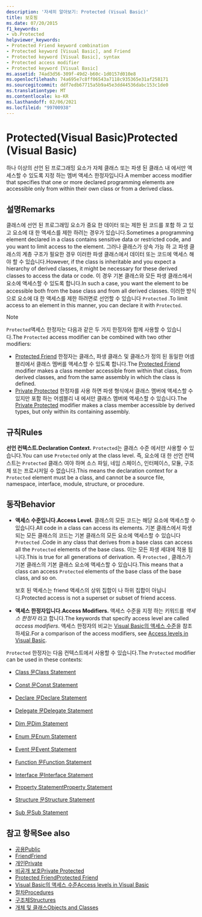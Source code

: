 ```yaml
---
description: '자세히 알아보기: Protected (Visual Basic)'
title: 보호됨
ms.date: 07/20/2015
f1_keywords:
- vb.Protected
helpviewer_keywords:
- Protected Friend keyword combination
- Protected keyword [Visual Basic], and Friend
- Protected keyword [Visual Basic], syntax
- Protected access modifier
- Protected keyword [Visual Basic]
ms.assetid: 74ad3d56-309f-49d2-b60c-1d0157d010e8
ms.openlocfilehash: 74a695e7c8ff06543a7118c935365e31af258171
ms.sourcegitcommit: ddf7edb67715a5b9a45e3dd44536dabc153c1de0
ms.translationtype: MT
ms.contentlocale: ko-KR
ms.lasthandoff: 02/06/2021
ms.locfileid: "99700938"
---
```

# <a name="protected-visual-basic"></a><span data-ttu-id="4f6fd-103">Protected(Visual Basic)</span><span class="sxs-lookup"><span data-stu-id="4f6fd-103">Protected (Visual Basic)</span></span>

<span data-ttu-id="4f6fd-104">하나 이상의 선언 된 프로그래밍 요소가 자체 클래스 또는 파생 된 클래스 내 에서만 액세스할 수 있도록 지정 하는 멤버 액세스 한정자입니다.</span><span class="sxs-lookup"><span data-stu-id="4f6fd-104">A member access modifier that specifies that one or more declared programming elements are accessible only from within their own class or from a derived class.</span></span>

## <a name="remarks"></a><span data-ttu-id="4f6fd-105">설명</span><span class="sxs-lookup"><span data-stu-id="4f6fd-105">Remarks</span></span>

<span data-ttu-id="4f6fd-106">클래스에 선언 된 프로그래밍 요소가 중요 한 데이터 또는 제한 된 코드를 포함 하 고 있고 요소에 대 한 액세스를 제한 하려는 경우가 있습니다.</span><span class="sxs-lookup"><span data-stu-id="4f6fd-106">Sometimes a programming element declared in a class contains sensitive data or restricted code, and you want to limit access to the element.</span></span> <span data-ttu-id="4f6fd-107">그러나 클래스가 상속 가능 하 고 파생 클래스의 계층 구조가 필요한 경우 이러한 파생 클래스에서 데이터 또는 코드에 액세스 해야 할 수 있습니다.</span><span class="sxs-lookup"><span data-stu-id="4f6fd-107">However, if the class is inheritable and you expect a hierarchy of derived classes, it might be necessary for these derived classes to access the data or code.</span></span> <span data-ttu-id="4f6fd-108">이 경우 기본 클래스와 모든 파생 클래스에서 요소에 액세스할 수 있도록 합니다.</span><span class="sxs-lookup"><span data-stu-id="4f6fd-108">In such a case, you want the element to be accessible both from the base class and from all derived classes.</span></span> <span data-ttu-id="4f6fd-109">이러한 방식으로 요소에 대 한 액세스를 제한 하려면로 선언할 수 있습니다 `Protected` .</span><span class="sxs-lookup"><span data-stu-id="4f6fd-109">To limit access to an element in this manner, you can declare it with `Protected`.</span></span>

> [!NOTE]
> <span data-ttu-id="4f6fd-110">`Protected`액세스 한정자는 다음과 같은 두 가지 한정자와 함께 사용할 수 있습니다.</span><span class="sxs-lookup"><span data-stu-id="4f6fd-110">The `Protected` access modifier can be combined with two other modifiers:</span></span>
>
> - <span data-ttu-id="4f6fd-111">[Protected Friend](protected-friend.md) 한정자는 클래스, 파생 클래스 및 클래스가 정의 된 동일한 어셈블리에서 클래스 멤버를 액세스할 수 있도록 합니다.</span><span class="sxs-lookup"><span data-stu-id="4f6fd-111">The [Protected Friend](protected-friend.md) modifier makes a class member accessible from within that class, from derived classes, and from the same assembly in which the class is defined.</span></span>
> - <span data-ttu-id="4f6fd-112">[Private Protected](private-protected.md) 한정자를 사용 하면 파생 형식에서 클래스 멤버에 액세스할 수 있지만 포함 하는 어셈블리 내 에서만 클래스 멤버에 액세스할 수 있습니다.</span><span class="sxs-lookup"><span data-stu-id="4f6fd-112">The [Private Protected](private-protected.md) modifier makes a class member accessible by derived types, but only within its containing assembly.</span></span>

## <a name="rules"></a><span data-ttu-id="4f6fd-113">규칙</span><span class="sxs-lookup"><span data-stu-id="4f6fd-113">Rules</span></span>

<span data-ttu-id="4f6fd-114">**선언 컨텍스트.**</span><span class="sxs-lookup"><span data-stu-id="4f6fd-114">**Declaration Context.**</span></span> <span data-ttu-id="4f6fd-115">`Protected`는 클래스 수준 에서만 사용할 수 있습니다.</span><span class="sxs-lookup"><span data-stu-id="4f6fd-115">You can use `Protected` only at the class level.</span></span> <span data-ttu-id="4f6fd-116">즉, 요소에 대 한 선언 컨텍스트는 `Protected` 클래스 여야 하며 소스 파일, 네임 스페이스, 인터페이스, 모듈, 구조체 또는 프로시저일 수 없습니다.</span><span class="sxs-lookup"><span data-stu-id="4f6fd-116">This means the declaration context for a `Protected` element must be a class, and cannot be a source file, namespace, interface, module, structure, or procedure.</span></span>

## <a name="behavior"></a><span data-ttu-id="4f6fd-117">동작</span><span class="sxs-lookup"><span data-stu-id="4f6fd-117">Behavior</span></span>

- <span data-ttu-id="4f6fd-118">**액세스 수준입니다.**</span><span class="sxs-lookup"><span data-stu-id="4f6fd-118">**Access Level.**</span></span> <span data-ttu-id="4f6fd-119">클래스의 모든 코드는 해당 요소에 액세스할 수 있습니다.</span><span class="sxs-lookup"><span data-stu-id="4f6fd-119">All code in a class can access its elements.</span></span> <span data-ttu-id="4f6fd-120">기본 클래스에서 파생 되는 모든 클래스의 코드는 기본 클래스의 모든 요소에 액세스할 수 있습니다 `Protected` .</span><span class="sxs-lookup"><span data-stu-id="4f6fd-120">Code in any class that derives from a base class can access all the `Protected` elements of the base class.</span></span> <span data-ttu-id="4f6fd-121">이는 모든 파생 세대에 적용 됩니다.</span><span class="sxs-lookup"><span data-stu-id="4f6fd-121">This is true for all generations of derivation.</span></span> <span data-ttu-id="4f6fd-122">즉 `Protected` , 클래스가 기본 클래스의 기본 클래스 요소에 액세스할 수 있습니다.</span><span class="sxs-lookup"><span data-stu-id="4f6fd-122">This means that a class can access `Protected` elements of the base class of the base class, and so on.</span></span>

     <span data-ttu-id="4f6fd-123">보호 된 액세스는 friend 액세스의 상위 집합이 나 하위 집합이 아닙니다.</span><span class="sxs-lookup"><span data-stu-id="4f6fd-123">Protected access is not a superset or subset of friend access.</span></span>

- <span data-ttu-id="4f6fd-124">**액세스 한정자입니다.**</span><span class="sxs-lookup"><span data-stu-id="4f6fd-124">**Access Modifiers.**</span></span> <span data-ttu-id="4f6fd-125">액세스 수준을 지정 하는 키워드를 *액세스 한정자* 라고 합니다.</span><span class="sxs-lookup"><span data-stu-id="4f6fd-125">The keywords that specify access level are called *access modifiers*.</span></span> <span data-ttu-id="4f6fd-126">액세스 한정자의 비교는 [Visual Basic의 액세스 수준](../../programming-guide/language-features/declared-elements/access-levels.md)을 참조 하세요.</span><span class="sxs-lookup"><span data-stu-id="4f6fd-126">For a comparison of the access modifiers, see [Access levels in Visual Basic](../../programming-guide/language-features/declared-elements/access-levels.md).</span></span>

<span data-ttu-id="4f6fd-127">`Protected` 한정자는 다음 컨텍스트에서 사용할 수 있습니다.</span><span class="sxs-lookup"><span data-stu-id="4f6fd-127">The `Protected` modifier can be used in these contexts:</span></span>

- [<span data-ttu-id="4f6fd-128">Class 문</span><span class="sxs-lookup"><span data-stu-id="4f6fd-128">Class Statement</span></span>](../statements/class-statement.md)

- [<span data-ttu-id="4f6fd-129">Const 문</span><span class="sxs-lookup"><span data-stu-id="4f6fd-129">Const Statement</span></span>](../statements/const-statement.md)

- [<span data-ttu-id="4f6fd-130">Declare 문</span><span class="sxs-lookup"><span data-stu-id="4f6fd-130">Declare Statement</span></span>](../statements/declare-statement.md)

- [<span data-ttu-id="4f6fd-131">Delegate 문</span><span class="sxs-lookup"><span data-stu-id="4f6fd-131">Delegate Statement</span></span>](../statements/delegate-statement.md)

- [<span data-ttu-id="4f6fd-132">Dim 문</span><span class="sxs-lookup"><span data-stu-id="4f6fd-132">Dim Statement</span></span>](../statements/dim-statement.md)

- [<span data-ttu-id="4f6fd-133">Enum 문</span><span class="sxs-lookup"><span data-stu-id="4f6fd-133">Enum Statement</span></span>](../statements/enum-statement.md)

- [<span data-ttu-id="4f6fd-134">Event 문</span><span class="sxs-lookup"><span data-stu-id="4f6fd-134">Event Statement</span></span>](../statements/event-statement.md)

- [<span data-ttu-id="4f6fd-135">Function 문</span><span class="sxs-lookup"><span data-stu-id="4f6fd-135">Function Statement</span></span>](../statements/function-statement.md)

- [<span data-ttu-id="4f6fd-136">Interface 문</span><span class="sxs-lookup"><span data-stu-id="4f6fd-136">Interface Statement</span></span>](../statements/interface-statement.md)

- [<span data-ttu-id="4f6fd-137">Property Statement</span><span class="sxs-lookup"><span data-stu-id="4f6fd-137">Property Statement</span></span>](../statements/property-statement.md)

- [<span data-ttu-id="4f6fd-138">Structure 문</span><span class="sxs-lookup"><span data-stu-id="4f6fd-138">Structure Statement</span></span>](../statements/structure-statement.md)

- [<span data-ttu-id="4f6fd-139">Sub 문</span><span class="sxs-lookup"><span data-stu-id="4f6fd-139">Sub Statement</span></span>](../statements/sub-statement.md)

## <a name="see-also"></a><span data-ttu-id="4f6fd-140">참고 항목</span><span class="sxs-lookup"><span data-stu-id="4f6fd-140">See also</span></span>

- [<span data-ttu-id="4f6fd-141">공용</span><span class="sxs-lookup"><span data-stu-id="4f6fd-141">Public</span></span>](public.md)
- [<span data-ttu-id="4f6fd-142">Friend</span><span class="sxs-lookup"><span data-stu-id="4f6fd-142">Friend</span></span>](friend.md)
- [<span data-ttu-id="4f6fd-143">개인</span><span class="sxs-lookup"><span data-stu-id="4f6fd-143">Private</span></span>](private.md)
- [<span data-ttu-id="4f6fd-144">비공개 보호</span><span class="sxs-lookup"><span data-stu-id="4f6fd-144">Private Protected</span></span>](private-protected.md)
- [<span data-ttu-id="4f6fd-145">Protected Friend</span><span class="sxs-lookup"><span data-stu-id="4f6fd-145">Protected Friend</span></span>](protected-friend.md)
- [<span data-ttu-id="4f6fd-146">Visual Basic의 액세스 수준</span><span class="sxs-lookup"><span data-stu-id="4f6fd-146">Access levels in Visual Basic</span></span>](../../programming-guide/language-features/declared-elements/access-levels.md)
- [<span data-ttu-id="4f6fd-147">절차</span><span class="sxs-lookup"><span data-stu-id="4f6fd-147">Procedures</span></span>](../../programming-guide/language-features/procedures/index.md)
- [<span data-ttu-id="4f6fd-148">구조체</span><span class="sxs-lookup"><span data-stu-id="4f6fd-148">Structures</span></span>](../../programming-guide/language-features/data-types/structures.md)
- [<span data-ttu-id="4f6fd-149">개체 및 클래스</span><span class="sxs-lookup"><span data-stu-id="4f6fd-149">Objects and Classes</span></span>](../../programming-guide/language-features/objects-and-classes/index.md)
